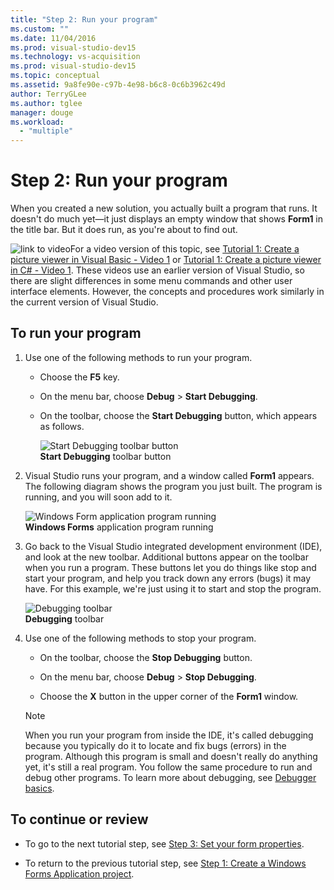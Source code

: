 ```yaml
---
title: "Step 2: Run your program"
ms.custom: ""
ms.date: 11/04/2016
ms.prod: visual-studio-dev15
ms.technology: vs-acquisition
ms.prod: visual-studio-dev15
ms.topic: conceptual
ms.assetid: 9a8fe90e-c97b-4e98-b6c8-0c6b3962c49d
author: TerryGLee
ms.author: tglee
manager: douge
ms.workload:
  - "multiple"
---
```

# Step 2: Run your program
When you created a new solution, you actually built a program that runs. It doesn't do much yet—it just displays an empty window that shows **Form1** in the title bar. But it does run, as you're about to find out.  
  
 ![link to video](../data-tools/media/playvideo.gif "PlayVideo")For a video version of this topic, see [Tutorial 1: Create a picture viewer in Visual Basic - Video 1](http://go.microsoft.com/fwlink/?LinkId=205209) or [Tutorial 1: Create a picture viewer in C# - Video 1](http://go.microsoft.com/fwlink/?LinkId=205199). These videos use an earlier version of Visual Studio, so there are slight differences in some menu commands and other user interface elements. However, the concepts and procedures work similarly in the current version of Visual Studio.  
  
## To run your program  

1.  Use one of the following methods to run your program.  

    -   Choose the **F5** key.  
  
    -   On the menu bar, choose **Debug** > **Start Debugging**.  
  
    -   On the toolbar, choose the **Start Debugging** button, which appears as follows.  

         ![Start Debugging toolbar button](../ide/media/express_icondebug.png "Express_IconDebug")  
**Start Debugging** toolbar button  
  
2.  Visual Studio runs your program, and a window called **Form1** appears. The following diagram shows the program you just built. The program is running, and you will soon add to it.  

     ![Windows Form application program running](../ide/media/express_firstrun.png "Express_FirstRun")  
**Windows Forms** application program running  
  
3.  Go back to the Visual Studio integrated development environment (IDE), and look at the new toolbar. Additional buttons appear on the toolbar when you run a program. These buttons let you do things like stop and start your program, and help you track down any errors (bugs) it may have. For this example, we're just using it to start and stop the program.  

     ![Debugging toolbar](../ide/media/express_debugtoolbar.png "Express_DebugToolbar")  
**Debugging** toolbar  
  
4.  Use one of the following methods to stop your program.  

    -   On the toolbar, choose the **Stop Debugging** button.  
  
    -   On the menu bar, choose **Debug** > **Stop Debugging**.  
  
    -   Choose the **X** button in the upper corner of the **Form1** window.  
  
    > [!NOTE]
    >  When you run your program from inside the IDE, it's called debugging because you typically do it to locate and fix bugs (errors) in the program. Although this program is small and doesn't really do anything yet, it's still a real program. You follow the same procedure to run and debug other programs. To learn more about debugging, see [Debugger basics](../debugger/debugger-basics.md).  
  
## To continue or review  
  
-   To go to the next tutorial step, see [Step 3: Set your form properties](../ide/step-3-set-your-form-properties.md).  
  
-   To return to the previous tutorial step, see [Step 1: Create a Windows Forms Application project](../ide/step-1-create-a-windows-forms-application-project.md).
